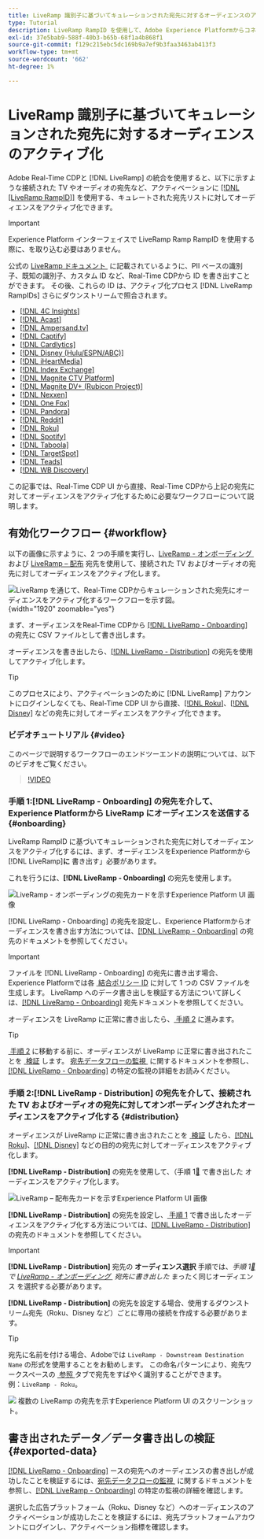 ```yaml
---
title: LiveRamp 識別子に基づいてキュレーションされた宛先に対するオーディエンスのアクティブ化
type: Tutorial
description: LiveRamp RampID を使用して、Adobe Experience Platformからコネクテッドな TV やオーディオの宛先へのオーディエンスやその他の統合機能をアクティブ化する方法について説明します。
exl-id: 37e5bab9-588f-40b3-b65b-68f1a4b868f1
source-git-commit: f129c215ebc5dc169b9a7ef9b3faa3463ab413f3
workflow-type: tm+mt
source-wordcount: '662'
ht-degree: 1%

---
```


# LiveRamp 識別子に基づいてキュレーションされた宛先に対するオーディエンスのアクティブ化

Adobe Real-Time CDPと [!DNL LiveRamp] の統合を使用すると、以下に示すような接続された TV やオーディオの宛先など、アクティベーションに [[!DNL [LiveRamp RampID]]](https://docs.liveramp.com/connect/en/interpreting-rampid,-liveramp-s-people-based-identifier.html) を使用する、キュレートされた宛先リストに対してオーディエンスをアクティブ化できます。

>[!IMPORTANT]
>
>Experience Platform インターフェイスで LiveRamp Ramp RampID を使用する際に、を取り込む必要はありません。
>
> 公式の [LiveRamp ドキュメント &#x200B;](https://docs.liveramp.com/connect/en/identity-and-identifier-terms-and-concepts.html#known-identifiers) に記載されているように、PII ベースの識別子、既知の識別子、カスタム ID など、Real-Time CDPから ID を書き出すことができます。 その後、これらの ID は、アクティブ化プロセス [!DNL LiveRamp RampIDs] さらにダウンストリームで照合されます。


* [[!DNL 4C Insights]](#insights)
* [[!DNL Acast]](#acast)
* [[!DNL Ampersand.tv]](#ampersand-tv)
* [[!DNL Captify]](#captify)
* [[!DNL Cardlytics]](#cardlytics)
* [[!DNL Disney (Hulu/ESPN/ABC)]](#disney)
* [[!DNL iHeartMedia]](#iheartmedia)
* [[!DNL Index Exchange]](#index-exchange)
* [[!DNL Magnite CTV Platform]](#magnite)
* [[!DNL Magnite DV+ (Rubicon Project)]](#magnite-dv)
* [[!DNL Nexxen]](#nexxen)
* [[!DNL One Fox]](#fox)
* [[!DNL Pandora]](#pandora)
* [[!DNL Reddit]](#reddit)
* [[!DNL Roku]](#roku)
* [[!DNL Spotify]](#spotify)
* [[!DNL Taboola]](#taboola)
* [[!DNL TargetSpot]](#targetspot)
* [[!DNL Teads]](#teads)
* [[!DNL WB Discovery]](#wb-discovery)

この記事では、Real-Time CDP UI から直接、Real-Time CDPから上記の宛先に対してオーディエンスをアクティブ化するために必要なワークフローについて説明します。

## 有効化ワークフロー {#workflow}

以下の画像に示すように、2 つの手順を実行し、[LiveRamp - オンボーディング &#x200B;](../catalog/advertising/liveramp-onboarding.md) および [LiveRamp – 配布 &#x200B;](../catalog/advertising/liveramp-distribution.md) 宛先を使用して、接続された TV およびオーディオの宛先に対してオーディエンスをアクティブ化します。

![LiveRamp を通じて、Real-Time CDPからキュレーションされた宛先にオーディエンスをアクティブ化するワークフローを示す図。](../assets/ui/activate-curated-destinations-liveramp/workflow-diagram.png){width="1920" zoomable="yes"}

まず、オーディエンスをReal-Time CDPから [[!DNL LiveRamp - Onboarding]](../catalog/advertising/liveramp-onboarding.md) の宛先に CSV ファイルとして書き出します。

オーディエンスを書き出したら、[[!DNL LiveRamp - Distribution]](../catalog/advertising/liveramp-distribution.md) の宛先を使用してアクティブ化します。

>[!TIP]
>
>このプロセスにより、アクティベーションのために [!DNL LiveRamp] アカウントにログインしなくても、Real-Time CDP UI から直接、[[!DNL Roku]](../catalog/advertising/liveramp-distribution.md#roku)、[[!DNL Disney]](../catalog/advertising/liveramp-distribution.md#disney) などの宛先に対してオーディエンスをアクティブ化できます。

### ビデオチュートリアル {#video}

このページで説明するワークフローのエンドツーエンドの説明については、以下のビデオをご覧ください。

>[!VIDEO](https://video.tv.adobe.com/v/3452655?captions=jpn)

### 手順 1:[!DNL LiveRamp - Onboarding] の宛先を介して、Experience Platformから LiveRamp にオーディエンスを送信する {#onboarding}

LiveRamp RampID に基づいてキュレーションされた宛先に対してオーディエンスをアクティブ化するには、まず、オーディエンスをExperience Platformから [!DNL LiveRamp]&#x200B;**に** 書き出す」必要があります。

これを行うには、**[!DNL LiveRamp - Onboarding]** の宛先を使用します。

![LiveRamp - オンボーディングの宛先カードを示すExperience Platform UI 画像 &#x200B;](../assets/ui/activate-curated-destinations-liveramp/liveramp-onboarding-catalog.png)

[!DNL LiveRamp - Onboarding] の宛先を設定し、Experience Platformからオーディエンスを書き出す方法については、[[!DNL LiveRamp - Onboarding]](../catalog/advertising/liveramp-onboarding.md) の宛先のドキュメントを参照してください。

>[!IMPORTANT]
>
>ファイルを [!DNL LiveRamp - Onboarding] の宛先に書き出す場合、Experience Platformでは各 [&#x200B; 結合ポリシー ID](../../profile/merge-policies/overview.md) に対して 1 つの CSV ファイルを生成します。 LiveRamp へのデータ書き出しを検証する方法について詳しくは、[[!DNL LiveRamp - Onboarding]](../catalog/advertising/liveramp-onboarding.md) 宛先ドキュメントを参照してください。


オーディエンスを LiveRamp に正常に書き出したら、[&#x200B; 手順 2](#distribution) に進みます。

>[!TIP]
>
>[&#x200B; 手順 2](#distribution) に移動する前に、オーディエンスが LiveRamp に正常に書き出されたことを [&#x200B; 検証 &#x200B;](../catalog/advertising/liveramp-onboarding.md#exported-data) します。 [&#x200B; 宛先データフローの監視 &#x200B;](../../dataflows/ui/monitor-destinations.md#dataflow-runs-for-batch-destinations) に関するドキュメントを参照し、[[!DNL LiveRamp - Onboarding]](../catalog/advertising/liveramp-onboarding.md#exported-data) の特定の監視の詳細をお読みください。

### 手順 2:[!DNL LiveRamp - Distribution] の宛先を介して、接続された TV およびオーディオの宛先に対してオンボーディングされたオーディエンスをアクティブ化する {#distribution}

オーディエンスが LiveRamp に正常に書き出されたことを [&#x200B; 検証 &#x200B;](../catalog/advertising/liveramp-onboarding.md#exported-data) したら、[[!DNL Roku]](../catalog/advertising/liveramp-distribution.md#roku)、[[!DNL Disney]](../catalog/advertising/liveramp-distribution.md#disney) などの目的の宛先に対してオーディエンスをアクティブ化します。

**[!DNL LiveRamp - Distribution]** の宛先を使用して、（手順 1[&#128279;](#onboarding) で書き出した  オーディエンスをアクティブ化します。

![LiveRamp – 配布先カードを示すExperience Platform UI 画像 &#x200B;](../assets/ui/activate-curated-destinations-liveramp/liveramp-distribution-catalog.png)

**[!DNL LiveRamp - Distribution]** の宛先を設定し、[&#x200B; 手順 1](#onboarding) で書き出したオーディエンスをアクティブ化する方法については、[[!DNL LiveRamp - Distribution]](../catalog/advertising/liveramp-distribution.md) の宛先のドキュメントを参照してください。

>[!IMPORTANT]
>
>**[!DNL LiveRamp - Distribution]** 宛先の **オーディエンス選択** 手順では、*手順 1[&#128279;](#onboarding) で [LiveRamp - オンボーディング &#x200B;](../catalog/advertising/liveramp-onboarding.md) 宛先に書き出した* まったく同じオーディエンス  を選択する必要があります。

**[!DNL LiveRamp - Distribution]** の宛先を設定する場合、使用するダウンストリーム宛先（Roku、Disney など）ごとに専用の接続を作成する必要があります。

>[!TIP]
>
>宛先に名前を付ける場合、Adobeでは `LiveRamp - Downstream Destination Name` の形式を使用することをお勧めします。 この命名パターンにより、宛先ワークスペースの [&#x200B; 参照 &#x200B;](../ui/destinations-workspace.md#browse) タブで宛先をすばやく識別することができます。
><br>
>例：`LiveRamp - Roku`。

![&#x200B; 複数の LiveRamp の宛先を示すExperience Platform UI のスクリーンショット。](../assets/ui/activate-curated-destinations-liveramp/liveramp-naming.png)

## 書き出されたデータ／データ書き出しの検証 {#exported-data}

[[!DNL LiveRamp - Onboarding]](../catalog/advertising/liveramp-onboarding.md) ースの宛先へのオーディエンスの書き出しが成功したことを検証するには、[&#x200B; 宛先データフローの監視 &#x200B;](../../dataflows/ui/monitor-destinations.md#dataflow-runs-for-batch-destinations) に関するドキュメントを参照し、[[!DNL LiveRamp - Onboarding]](../catalog/advertising/liveramp-onboarding.md#exported-data) の特定の監視の詳細を確認します。

選択した広告プラットフォーム（Roku、Disney など）へのオーディエンスのアクティベーションが成功したことを検証するには、宛先プラットフォームアカウントにログインし、アクティベーション指標を確認します。
